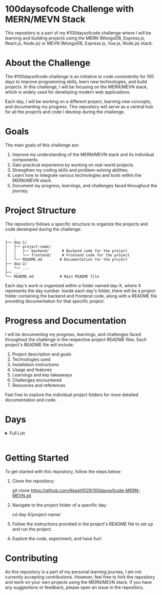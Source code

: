 # 100daysofcode Challenge with MERN/MEVN Stack
This repository is a part of my #100daysofcode challenge where I will be learning and building projects using the MERN (MongoDB, Express.js, React.js, Node.js) or MEVN (MongoDB, Express.js, Vue.js, Node.js) stack.

# About the Challenge
The #100daysofcode challenge is an initiative to code consistently for 100 days to improve programming skills, learn new technologies, and build projects. In this challenge, I will be focusing on the MERN/MEVN stack, which is widely used for developing modern web applications.

Each day, I will be working on a different project, learning new concepts, and documenting my progress. This repository will serve as a central hub for all the projects and code I develop during the challenge.

# Goals
The main goals of this challenge are:

1. Improve my understanding of the MERN/MEVN stack and its individual components.
2. Gain practical experience by working on real-world projects.
3. Strengthen my coding skills and problem-solving abilities.
4. Learn how to integrate various technologies and tools within the MERN/MEVN stack.
5. Document my progress, learnings, and challenges faced throughout the journey.

# Project Structure
The repository follows a specific structure to organize the projects and code developed during the challenge:

        .
    ├── day-1/
    │   ├── project-name/
    │   │   ├── backend/      # Backend code for the project
    │   │   └── frontend/     # Frontend code for the project
    │   └── README.md        # Documentation for the project
    ├── day-2/
    │   └── ...
    ├── ...
    └── README.md            # Main README file

Each day's work is organized within a folder named day-X, where X represents the day number. Inside each day's folder, there will be a project folder containing the backend and frontend code, along with a README file providing documentation for that specific project.


# Progress and Documentation
I will be documenting my progress, learnings, and challenges faced throughout the challenge in the respective project README files. Each project's README file will include:

1. Project description and goals
2. Technologies used
3. Installation instructions
4. Usage and features
5. Learnings and key takeaways
6. Challenges encountered
7. Resources and references

Feel free to explore the individual project folders for more detailed documentation and code.
<br>
# Days

<details>
<summary>Full List</summary>

- **Days 1:** Learning Express Js (Covering Basic Express JS Methods (_Envirounment, Hello world, Routing, Midleware_ ))
</details>

<br>


# Getting Started

To get started with this repository, follow the steps below:
1. Clone the repository:
    
    git clone https://github.com/Akash1029/100daysofcode-MERN-MEVN.git

2. Navigate to the project folder of a specific day:

    cd day-X/project-name/
    
3. Follow the instructions provided in the project's README file to set up and run the project.
4. Explore the code, experiment, and have fun!

# Contributing
As this repository is a part of my personal learning journey, I am not currently accepting contributions. However, feel free to fork the repository and work on your own projects using the MERN/MEVN stack. If you have any suggestions or feedback, please open an issue in the repository.

